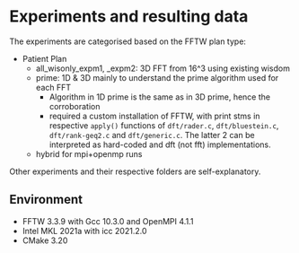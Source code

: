 # Experiments and resulting data

The experiments are categorised based on the FFTW plan type:

- Patient Plan
  - all_wisonly_expm1, _expm2: 3D FFT from 16^3 using existing wisdom
  - prime: 1D & 3D mainly to understand the prime algorithm used for each FFT
    - Algorithm in 1D prime is the same as in 3D prime, hence the corroboration
    - required a custom installation of FFTW, with print stms in respective `apply()` functions of `dft/rader.c`, `dft/bluestein.c`, `dft/rank-geq2.c` and `dft/generic.c`. The latter 2 can be interpreted as hard-coded and dft (not fft) implementations.
  - hybrid for mpi+openmp runs

Other experiments and their respective folders are self-explanatory.

## Environment

- FFTW 3.3.9 with Gcc 10.3.0 and OpenMPI 4.1.1
- Intel MKL 2021a with icc 2021.2.0
- CMake 3.20